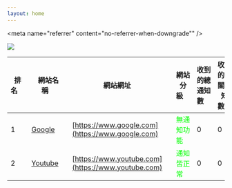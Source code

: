 ```yaml
---
layout: home
---
```

<meta name="referrer" content="no-referrer-when-downgrade"" />
<!-- 对某个特定资源设置 referer 策略 -->
<img src="…" referrerpolicy="no-referrer-when-downgrade" />

| 排名&emsp; | 網站名稱&emsp; | 網站網址&emsp; | 網站分級&emsp; | 收到的總通知數&emsp; | 收到的無關通知數&emsp; | 收到的詐騙通知數&emsp; | 詳細報告&emsp; |
| ------ | ------ | ------ | --------- | ------ | ------ | ------ | ------ |
| 1 | [Google](https://www.google.com)&emsp; | [https://www.google.com](https://www.google.com)&emsp; | <font color="#00FF00">無通知功能</font>&emsp; | 0 | 0 | 0 | <a class="portfolio-link" data-toggle="modal" href="#p1">查看詳細報告</a> |
| 2 | [Youtube](https://www.youtube.com)&emsp; | [https://www.youtube.com](https://www.youtube.com)&emsp; | <font color="#00FF00">通知皆正常</font>&emsp; | 0 | 0 | 0 | [查看詳細報告](#p2) |
